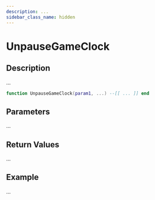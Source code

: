 ```yaml
---
description: ...
sidebar_class_name: hidden
---
```


# UnpauseGameClock

## Description

...

```lua
function UnpauseGameClock(param1, ...) --[[ ... ]] end
```

## Parameters

...

## Return Values

...

## Example

...

